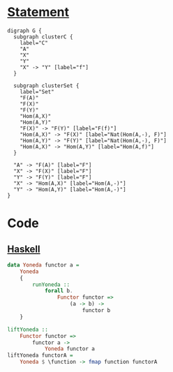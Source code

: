 # [Statement](https://en.wikipedia.org/wiki/Yoneda_lemma#Formal_statement)

```graphviz
digraph G {
  subgraph clusterC {
    label="C"
    "A"
    "X"
    "Y"
    "X" -> "Y" [label="f"]
  }

  subgraph clusterSet {
    label="Set"
    "F(A)"
    "F(X)"
    "F(Y)"
    "Hom(A,X)"
    "Hom(A,Y)"
    "F(X)" -> "F(Y)" [label="F(f)"]
    "Hom(A,X)" -> "F(X)" [label="Nat(Hom(A,-), F)"]
    "Hom(A,Y)" -> "F(Y)" [label="Nat(Hom(A,-), F)"]
    "Hom(A,X)" -> "Hom(A,Y)" [label="Hom(A,f)"]
  }

  "A" -> "F(A)" [label="F"]
  "X" -> "F(X)" [label="F"]
  "Y" -> "F(Y)" [label="F"]
  "X" -> "Hom(A,X)" [label="Hom(A,-)"]
  "Y" -> "Hom(A,Y)" [label="Hom(A,-)"]
}
```

# Code

## [Haskell](https://gist.github.com/jwiegley/5438178)

```haskell
data Yoneda functor a =
    Yoneda
    {
        runYoneda ::
            forall b.
                Functor functor =>
                    (a -> b) ->
                        functor b
    }

liftYoneda ::
    Functor functor =>
        functor a ->
            Yoneda functor a
liftYoneda functorA =
    Yoneda $ \function -> fmap function functorA
```

